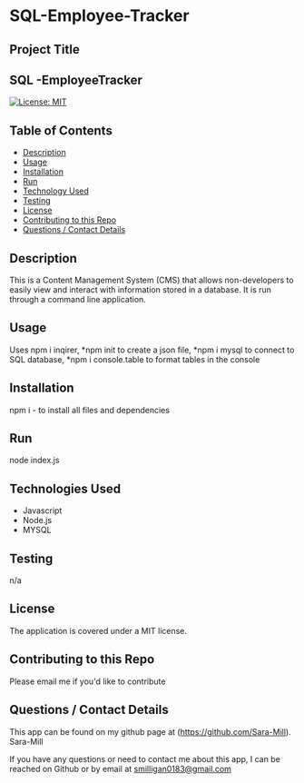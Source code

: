 # SQL-Employee-Tracker
## Project Title
  ## SQL -EmployeeTracker
  [![License: MIT](https://img.shields.io/badge/License-MIT-yellow.svg)](https://opensource.org/licenses/MIT)
  
  ## Table of Contents
  * [Description](#description)
  * [Usage](#usefaq)
  * [Installation](#install)
  * [Run](#run)
  * [Technology Used](#techno)
  * [Testing](#test)
  * [License](#license)
  * [Contributing to this Repo](#contributing)
  * [Questions / Contact Details](#questions)
  
  <a name = 'description'></a>
  ## Description
  This is a Content Management System (CMS)  that allows non-developers to easily view and interact with information stored in a database.  It is run through a command line application.

  <a name = 'usefaq'></a>
  ## Usage
  Uses npm i inqirer, 
  *npm init to create a json file, 
  *npm i mysql to connect to SQL database, 
  *npm i console.table to format tables in the console

  <a name = 'install'></a>
  ## Installation
  npm i - to install all files and dependencies

  <a name = 'run'></a>
  ## Run
  node index.js
    
  <a name = 'techno'></a>
  ## Technologies Used
  * Javascript
  * Node.js
  * MYSQL  

  <a name = 'test'></a>
  ## Testing
  n/a

  <a name = 'license'></a>
  ## License
  The application is covered under a MIT license.

  <a name = 'contributing'></a>
  ## Contributing to this Repo
  Please email me if you'd like to contribute

  <a name = 'questions'></a>
  ## Questions / Contact Details
  This app can be found on my github page at (https://github.com/Sara-Mill).
  Sara-Mill

  If you have any questions or need to contact me about this app, I can be reached on Github or by email at [smilligan0183@gmail.com](smilligan0183@gmail.com)